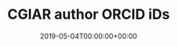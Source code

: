 ---
title: 'CGIAR author ORCID iDs'
field: 'cg.creator.identifier'
slug: 'cg-creator-identifier'
description: 'ORCID identifier for author(s). Enter one per author. Format should be "Name: 0000-0000-0000-0000" with author name exactly as it appears on https://orcid.org. See the CGSpace example list: https://ilri.github.io/cgspace-submission-guidelines/cg-creator-identifier/cg-creator-identifier.txt'
required: False
vocabulary: 'cg-creator-identifier.txt'
date: '2019-05-04T00:00:00+00:00'
---